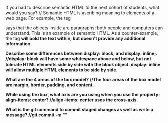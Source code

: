 If you had to describe semantic HTML to the next cohort of students, what would you say?
// Semantic HTML is ascribing meaning to elements of a web page. For example, the tag <p> says that the objects inside are paragraphs; both people and computers can understand. This is an example of semantic HTML. As a counter-example, the tag <b> will bold the text within, but doesn't provide any additional information.

Describe some differences between display: block; and display: inline;.
//display: block will have some whitespace above and below, but not tolerate HTML elements side by side with the block object. display: inline will allow multiple HTML elements to be side by side.

What are the 4 areas of the box model?
//The four areas of the box model are margin, border, padding, and content.

While using flexbox, what axis are you using when you use the property: align-items: center?
//align-items: center uses the cross-axis.

What is the git command to commit staged changes as well as write a message?
	//git commit -m "<message>"